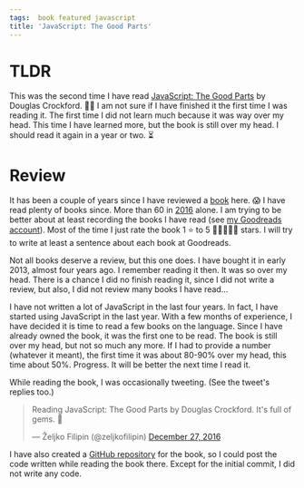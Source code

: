 ```yaml
---
tags:  book featured javascript
title: 'JavaScript: The Good Parts'
---
```

# TLDR
This was the second time I have read [JavaScript: The Good Parts](http://shop.oreilly.com/product/9780596517748.do) by Douglas Crockford. 📖📖 I am not sure if I have finished it the first time I was reading it. The first time I did not learn much because it was way over my head. This time I have learned more, but the book is still over my head. I should read it again in a year or two. ⏳

# Review

It has been a couple of years since I have reviewed a [book](/book) here. 😱 I have read plenty of books since. More than 60 in [2016](https://www.goodreads.com/user/year_in_books/2016) alone. I am trying to be better about at least recording the books I have read (see [my Goodreads account](https://www.goodreads.com/zeljko_filipin)). Most of the time I just rate the book 1 ⭐️ to 5 🌟🌟🌟🌟🌟 stars. I will try to write at least a sentence about each book at Goodreads.

Not all books deserve a review, but this one does. I have bought it in early 2013, almost four years ago. I remember reading it then. It was so over my head. There is a chance I did no finish reading it, since I did not write a review, but also, I did not review many books I have read...

I have not written a lot of JavaScript in the last four years. In fact, I have started using JavaScript in the last year. With a few months of experience, I have decided it is time to read a few books on the language. Since I have already owned the book, it was the first one to be read. The book is still over my head, but not so much any more. If I had to provide a number (whatever it meant), the first time it was about 80-90% over my head, this time about 50%. Progress. It will be better the next time I read it.

While reading the book, I was occasionally tweeting. (See the tweet's replies too.)

<blockquote class="twitter-tweet" data-lang="en"><p lang="en" dir="ltr">Reading JavaScript: The Good Parts by Douglas Crockford. It&#39;s full of gems. 💎</p>&mdash; Željko Filipin (@zeljkofilipin) <a href="https://twitter.com/zeljkofilipin/status/813724290902294528">December 27, 2016</a></blockquote>
<script async src="//platform.twitter.com/widgets.js" charset="utf-8"></script>

I have also created a [GitHub repository](https://github.com/zeljkofilipin/javascript-the-good-parts) for the book, so I could post the code written while reading the book there. Except for the initial commit, I did not write any code.
